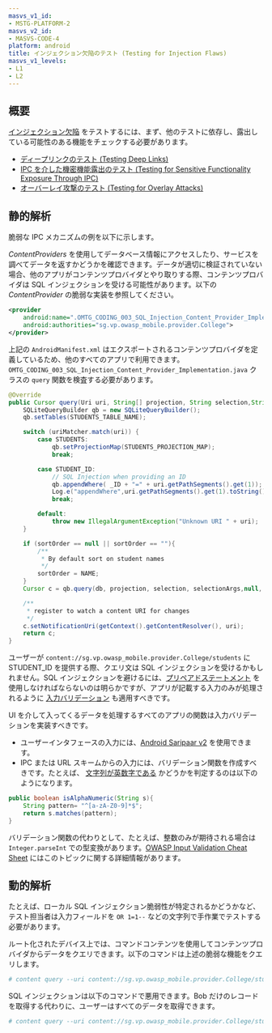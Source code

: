 ```yaml
---
masvs_v1_id:
- MSTG-PLATFORM-2
masvs_v2_id:
- MASVS-CODE-4
platform: android
title: インジェクション欠陥のテスト (Testing for Injection Flaws)
masvs_v1_levels:
- L1
- L2
---
```


## 概要

[インジェクション欠陥](../../../Document/0x04h-Testing-Code-Quality.md#injection-flaws "Injection Flaws") をテストするには、まず、他のテストに依存し、露出している可能性のある機能をチェックする必要があります。

- [ディープリンクのテスト (Testing Deep Links)](../MASVS-PLATFORM/MASTG-TEST-0028.md)
- [IPC を介した機密機能露出のテスト (Testing for Sensitive Functionality Exposure Through IPC)](../MASVS-PLATFORM/MASTG-TEST-0029.md)
- [オーバーレイ攻撃のテスト (Testing for Overlay Attacks)](../MASVS-PLATFORM/MASTG-TEST-0035.md)

## 静的解析

脆弱な IPC メカニズムの例を以下に示します。

_ContentProviders_ を使用してデータベース情報にアクセスしたり、サービスを調べてデータを返すかどうかを確認できます。データが適切に検証されていない場合、他のアプリがコンテンツプロバイダとやり取りする際、コンテンツプロバイダは SQL インジェクションを受ける可能性があります。以下の _ContentProvider_ の脆弱な実装を参照してください。

```xml
<provider
    android:name=".OMTG_CODING_003_SQL_Injection_Content_Provider_Implementation"
    android:authorities="sg.vp.owasp_mobile.provider.College">
</provider>
```

上記の `AndroidManifest.xml` はエクスポートされるコンテンツプロバイダを定義しているため、他のすべてのアプリで利用できます。 `OMTG_CODING_003_SQL_Injection_Content_Provider_Implementation.java` クラスの `query` 関数を検査する必要があります。

```java
@Override
public Cursor query(Uri uri, String[] projection, String selection,String[] selectionArgs, String sortOrder) {
    SQLiteQueryBuilder qb = new SQLiteQueryBuilder();
    qb.setTables(STUDENTS_TABLE_NAME);

    switch (uriMatcher.match(uri)) {
        case STUDENTS:
            qb.setProjectionMap(STUDENTS_PROJECTION_MAP);
            break;

        case STUDENT_ID:
            // SQL Injection when providing an ID
            qb.appendWhere( _ID + "=" + uri.getPathSegments().get(1));
            Log.e("appendWhere",uri.getPathSegments().get(1).toString());
            break;

        default:
            throw new IllegalArgumentException("Unknown URI " + uri);
    }

    if (sortOrder == null || sortOrder == ""){
        /**
         * By default sort on student names
         */
        sortOrder = NAME;
    }
    Cursor c = qb.query(db, projection, selection, selectionArgs,null, null, sortOrder);

    /**
     * register to watch a content URI for changes
     */
    c.setNotificationUri(getContext().getContentResolver(), uri);
    return c;
}
```

ユーザーが `content://sg.vp.owasp_mobile.provider.College/students` に STUDENT_ID を提供する際、クエリ文は SQL インジェクションを受けるかもしれません。SQL インジェクションを避けるには、[プリペアドステートメント](https://cheatsheetseries.owasp.org/cheatsheets/SQL_Injection_Prevention_Cheat_Sheet.html "OWASP SQL Injection Prevention Cheat Sheet") を使用しなければならないのは明らかですが、アプリが記載する入力のみが処理されるように [入力バリデーション](https://cheatsheetseries.owasp.org/cheatsheets/Input_Validation_Cheat_Sheet.html "OWASP Input Validation Cheat Sheet") も適用すべきです。

UI を介して入ってくるデータを処理するすべてのアプリの関数は入力バリデーションを実装すべきです。

- ユーザーインタフェースの入力には、[Android Saripaar v2](https://github.com/ragunathjawahar/android-saripaar "Android Saripaar v2") を使用できます。
- IPC または URL スキームからの入力には、バリデーション関数を作成すべきです。たとえば、 [文字列が英数字である](https://stackoverflow.com/questions/11241690/regex-for-checking-if-a-string-is-strictly-alphanumeric "Input Validation") かどうかを判定するのは以下のようになります。

```java
public boolean isAlphaNumeric(String s){
    String pattern= "^[a-zA-Z0-9]*$";
    return s.matches(pattern);
}
```

バリデーション関数の代わりとして、たとえば、整数のみが期待される場合は `Integer.parseInt` での型変換があります。[OWASP Input Validation Cheat Sheet](https://cheatsheetseries.owasp.org/cheatsheets/Input_Validation_Cheat_Sheet.html "OWASP Input Validation Cheat Sheet") にはこのトピックに関する詳細情報があります。

## 動的解析

たとえば、ローカル SQL インジェクション脆弱性が特定されるかどうかなど、テスト担当者は入力フィールドを `OR 1=1--` などの文字列で手作業でテストする必要があります。

ルート化されたデバイス上では、コマンドコンテンツを使用してコンテンツプロバイダからデータをクエリできます。以下のコマンドは上述の脆弱な機能をクエリします。

```bash
# content query --uri content://sg.vp.owasp_mobile.provider.College/students
```

SQL インジェクションは以下のコマンドで悪用できます。Bob だけのレコードを取得する代わりに、ユーザーはすべてのデータを取得できます。

```bash
# content query --uri content://sg.vp.owasp_mobile.provider.College/students --where "name='Bob') OR 1=1--''"
```
